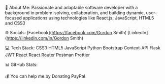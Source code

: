 💫 About Me:
Passionate and adaptable software developer with a background in problem-solving, collaboration, and building dynamic, user-focused applications using technologies like React.js, JavaScript, HTML5 and CSS3

🌐 Socials:
[Facebook](https://facebook.com/Gordon Smith) [LinkedIn](https://linkedin.com/in/Gordon Smith)

💻 Tech Stack:
CSS3 HTML5 JavaScript Python Bootstrap Context-API Flask JWT React React Router Postman Prettier

📊 GitHub Stats:








💰 You can help me by Donating
PayPal
